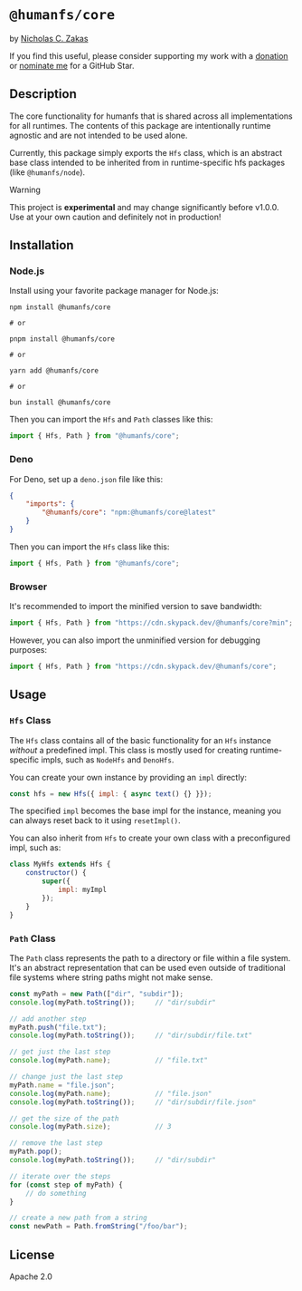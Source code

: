 # `@humanfs/core`

by [Nicholas C. Zakas](https://humanwhocodes.com)

If you find this useful, please consider supporting my work with a [donation](https://humanwhocodes.com/donate) or [nominate me](https://stars.github.com/nominate/) for a GitHub Star.

## Description

The core functionality for humanfs that is shared across all implementations for all runtimes. The contents of this package are intentionally runtime agnostic and are not intended to be used alone.

Currently, this package simply exports the `Hfs` class, which is an abstract base class intended to be inherited from in runtime-specific hfs packages (like `@humanfs/node`).

> [!WARNING]
> This project is **experimental** and may change significantly before v1.0.0. Use at your own caution and definitely not in production!

## Installation

### Node.js

Install using your favorite package manager for Node.js:

```shell
npm install @humanfs/core

# or

pnpm install @humanfs/core

# or

yarn add @humanfs/core

# or

bun install @humanfs/core
```

Then you can import the `Hfs` and `Path` classes like this:

```js
import { Hfs, Path } from "@humanfs/core";
```

### Deno

For Deno, set up a `deno.json` file like this:

```json
{
	"imports": {
		"@humanfs/core": "npm:@humanfs/core@latest"
	}
}
```

Then you can import the `Hfs` class like this:

```js
import { Hfs, Path } from "@humanfs/core";
```

### Browser

It's recommended to import the minified version to save bandwidth:

```js
import { Hfs, Path } from "https://cdn.skypack.dev/@humanfs/core?min";
```

However, you can also import the unminified version for debugging purposes:

```js
import { Hfs, Path } from "https://cdn.skypack.dev/@humanfs/core";
```

## Usage

### `Hfs` Class

The `Hfs` class contains all of the basic functionality for an `Hfs` instance *without* a predefined impl. This class is mostly used for creating runtime-specific impls, such as `NodeHfs` and `DenoHfs`.

You can create your own instance by providing an `impl` directly:

```js
const hfs = new Hfs({ impl: { async text() {} }});
```

The specified `impl` becomes the base impl for the instance, meaning you can always reset back to it using `resetImpl()`.

You can also inherit from `Hfs` to create your own class with a preconfigured impl, such as:

```js
class MyHfs extends Hfs {
	constructor() {
		super({
			impl: myImpl
		});
	}
}
```

### `Path` Class

The `Path` class represents the path to a directory or file within a file system. It's an abstract representation that can be used even outside of traditional file systems where string paths might not make sense.

```js
const myPath = new Path(["dir", "subdir"]);
console.log(myPath.toString());		// "dir/subdir"

// add another step
myPath.push("file.txt");
console.log(myPath.toString());		// "dir/subdir/file.txt"

// get just the last step
console.log(myPath.name);			// "file.txt"

// change just the last step
myPath.name = "file.json";
console.log(myPath.name);			// "file.json"
console.log(myPath.toString());		// "dir/subdir/file.json"

// get the size of the path
console.log(myPath.size);			// 3

// remove the last step
myPath.pop();
console.log(myPath.toString());		// "dir/subdir"

// iterate over the steps
for (const step of myPath) {
	// do something
}

// create a new path from a string
const newPath = Path.fromString("/foo/bar");
```

## License

Apache 2.0
